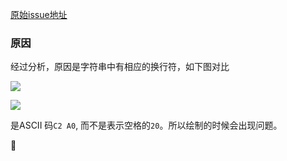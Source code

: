 
[原始issue地址](https://github.com/flutter/flutter/issues/27064)

### 原因

经过分析，原因是字符串中有相应的换行符，如下图对比

![](https://github.com/qqzhao/flutterDemos/blob/master/docs/res/we_are_goingeee_compare.png)

![](https://github.com/qqzhao/flutterDemos/blob/master/docs/res/we_are_going_compare2.png)

是ASCII 码`C2 A0`, 而不是表示空格的`20`。所以绘制的时候会出现问题。


